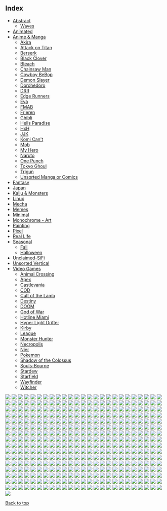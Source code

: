 
## Index

- [Abstract](https://github.com/RickyFoots/Wallpapers/blob/main/zz%20pages%20zz/Abstract.md)
  - [Waves](https://github.com/RickyFoots/Wallpapers/blob/main/zz%20pages%20zz/Waves.md)
- [Animated](https://github.com/RickyFoots/Wallpapers/blob/main/zz%20pages%20zz/Animated.md)
- [Anime & Manga](https://github.com/RickyFoots/Wallpapers/blob/main/zz%20pages%20zz/Anime-&-Manga.md)
  - [Akira](https://github.com/RickyFoots/Wallpapers/blob/main/zz%20pages%20zz/Akira.md)
  - [Attack on Titan](https://github.com/RickyFoots/Wallpapers/blob/main/zz%20pages%20zz/Attack-on-Titan.md)
  - [Berserk](https://github.com/RickyFoots/Wallpapers/blob/main/zz%20pages%20zz/Berserk.md)
  - [Black Clover](https://github.com/RickyFoots/Wallpapers/blob/main/zz%20pages%20zz/Black-Clover.md)
  - [Bleach](https://github.com/RickyFoots/Wallpapers/blob/main/zz%20pages%20zz/Bleach.md)
  - [Chainsaw Man](https://github.com/RickyFoots/Wallpapers/blob/main/zz%20pages%20zz/Chainsaw-Man.md)
  - [Cowboy BeBop](https://github.com/RickyFoots/Wallpapers/blob/main/zz%20pages%20zz/Cowboy-BeBop.md)
  - [Demon Slayer](https://github.com/RickyFoots/Wallpapers/blob/main/zz%20pages%20zz/Demon-Slayer.md)
  - [Dorohedoro](https://github.com/RickyFoots/Wallpapers/blob/main/zz%20pages%20zz/Dorohedoro.md)
  - [DRR](https://github.com/RickyFoots/Wallpapers/blob/main/zz%20pages%20zz/DRR.md)
  - [Edge Runners](https://github.com/RickyFoots/Wallpapers/blob/main/zz%20pages%20zz/Edge-Runners.md)
  - [Eva](https://github.com/RickyFoots/Wallpapers/blob/main/zz%20pages%20zz/Eva.md)
  - [FMAB](https://github.com/RickyFoots/Wallpapers/blob/main/zz%20pages%20zz/FMAB.md)
  - [Frieren](https://github.com/RickyFoots/Wallpapers/blob/main/zz%20pages%20zz/Frieren.md)
  - [Ghibli](https://github.com/RickyFoots/Wallpapers/blob/main/zz%20pages%20zz/Ghibli.md)
  - [Hells Paradise](https://github.com/RickyFoots/Wallpapers/blob/main/zz%20pages%20zz/Hells-Paradise.md)
  - [HxH](https://github.com/RickyFoots/Wallpapers/blob/main/zz%20pages%20zz/HxH.md)
  - [JJK](https://github.com/RickyFoots/Wallpapers/blob/main/zz%20pages%20zz/JJK.md)
  - [Komi Can't](https://github.com/RickyFoots/Wallpapers/blob/main/zz%20pages%20zz/Komi-Can't.md)
  - [Mob](https://github.com/RickyFoots/Wallpapers/blob/main/zz%20pages%20zz/Mob.md)
  - [My Hero](https://github.com/RickyFoots/Wallpapers/blob/main/zz%20pages%20zz/My-Hero.md)
  - [Naruto](https://github.com/RickyFoots/Wallpapers/blob/main/zz%20pages%20zz/Naruto.md)
  - [One Punch](https://github.com/RickyFoots/Wallpapers/blob/main/zz%20pages%20zz/One-Punch.md)
  - [Tokyo Ghoul](https://github.com/RickyFoots/Wallpapers/blob/main/zz%20pages%20zz/Tokyo-Ghoul.md)
  - [Trigun](https://github.com/RickyFoots/Wallpapers/blob/main/zz%20pages%20zz/Trigun.md)
  - [Unsorted Manga or Comics](https://github.com/RickyFoots/Wallpapers/blob/main/zz%20pages%20zz/Unsorted-Manga-or-Comics.md)
- [Fantasy](https://github.com/RickyFoots/Wallpapers/blob/main/zz%20pages%20zz/Fantasy.md)
- [Japan](https://github.com/RickyFoots/Wallpapers/blob/main/zz%20pages%20zz/Japan.md)
- [Kaiju & Monsters](https://github.com/RickyFoots/Wallpapers/blob/main/zz%20pages%20zz/Kaiju-&-Monsters.md)
- [Linux](https://github.com/RickyFoots/Wallpapers/blob/main/zz%20pages%20zz/Linux.md)
- [Mecha](https://github.com/RickyFoots/Wallpapers/blob/main/zz%20pages%20zz/Mecha.md)
- [Memes](https://github.com/RickyFoots/Wallpapers/blob/main/zz%20pages%20zz/Memes.md)
- [Minimal](https://github.com/RickyFoots/Wallpapers/blob/main/zz%20pages%20zz/Minimal.md)
- [Monochrome - Art](https://github.com/RickyFoots/Wallpapers/blob/main/zz%20pages%20zz/Monochrome-Art.md)
- [Painting](https://github.com/RickyFoots/Wallpapers/blob/main/zz%20pages%20zz/Painting.md)
- [Pixel](https://github.com/RickyFoots/Wallpapers/blob/main/zz%20pages%20zz/Pixel.md)
- [Real Life](https://github.com/RickyFoots/Wallpapers/blob/main/zz%20pages%20zz/Real-Life.md)
- [Seasonal](https://github.com/RickyFoots/Wallpapers/blob/main/zz%20pages%20zz/Seasonal.md)
  - [Fall](https://github.com/RickyFoots/Wallpapers/blob/main/zz%20pages%20zz/Fall.md)
  - [Halloween](https://github.com/RickyFoots/Wallpapers/blob/main/zz%20pages%20zz/Halloween.md)
- [Unclaimed-SiFi](https://github.com/RickyFoots/Wallpapers/blob/main/zz%20pages%20zz/Unclaimed-SiFi.md)
- [Unsorted Vertical](https://github.com/RickyFoots/Wallpapers/blob/main/zz%20pages%20zz/Unsorted-Vertical.md)
- [Video Games](https://github.com/RickyFoots/Wallpapers/blob/main/zz%20pages%20zz/Video-Games.md)
  - [Animal Crossing](https://github.com/RickyFoots/Wallpapers/blob/main/zz%20pages%20zz/Animal-Crossing.md)
  - [Apex](https://github.com/RickyFoots/Wallpapers/blob/main/zz%20pages%20zz/Apex.md)
  - [Castlevania](https://github.com/RickyFoots/Wallpapers/blob/main/zz%20pages%20zz/Castlevania.md)
  - [COD](https://github.com/RickyFoots/Wallpapers/blob/main/zz%20pages%20zz/COD.md)
  - [Cult of the Lamb](https://github.com/RickyFoots/Wallpapers/blob/main/zz%20pages%20zz/Cult-of-the-Lamb.md)
  - [Destiny](https://github.com/RickyFoots/Wallpapers/blob/main/zz%20pages%20zz/Destiny.md)
  - [DOOM](https://github.com/RickyFoots/Wallpapers/blob/main/zz%20pages%20zz/DOOM.md)
  - [God of War](https://github.com/RickyFoots/Wallpapers/blob/main/zz%20pages%20zz/God-of-War.md)
  - [Hotline Miami](https://github.com/RickyFoots/Wallpapers/blob/main/zz%20pages%20zz/Hotline-Miami.md)
  - [Hyper Light Drifter](https://github.com/RickyFoots/Wallpapers/blob/main/zz%20pages%20zz/Hyper-Light-Drifter.md)
  - [Kirby](https://github.com/RickyFoots/Wallpapers/blob/main/zz%20pages%20zz/Kirby.md)
  - [League](https://github.com/RickyFoots/Wallpapers/blob/main/zz%20pages%20zz/League.md)
  - [Monster Hunter](https://github.com/RickyFoots/Wallpapers/blob/main/zz%20pages%20zz/Monster-Hunter.md)
  - [Necropolis](https://github.com/RickyFoots/Wallpapers/blob/main/zz%20pages%20zz/Necropolis.md)
  - [Nier](https://github.com/RickyFoots/Wallpapers/blob/main/zz%20pages%20zz/Nier.md)
  - [Pokemon](https://github.com/RickyFoots/Wallpapers/blob/main/zz%20pages%20zz/Pokemon.md)
  - [Shadow of the Colossus](https://github.com/RickyFoots/Wallpapers/blob/main/zz%20pages%20zz/Shadow-of-the-Colossus.md)
  - [Souls-Bourne](https://github.com/RickyFoots/Wallpapers/blob/main/zz%20pages%20zz/Souls-Bourne.md)
  - [Stardew](https://github.com/RickyFoots/Wallpapers/blob/main/zz%20pages%20zz/Stardew.md)
  - [Starfield](https://github.com/RickyFoots/Wallpapers/blob/main/zz%20pages%20zz/Starfield.md)
  - [Wayfinder](https://github.com/RickyFoots/Wallpapers/blob/main/zz%20pages%20zz/Wayfinder.md)
  - [Witcher](https://github.com/RickyFoots/Wallpapers/blob/main/zz%20pages%20zz/Witcher.md)

</h1>

<img src="https://github.com/RickyFoots/Wallpapers/blob/main/Painting/00030.png">

<img src="https://github.com/RickyFoots/Wallpapers/blob/main/Painting/00111.png">

<img src="https://github.com/RickyFoots/Wallpapers/blob/main/Painting/00139.png">

<img src="https://github.com/RickyFoots/Wallpapers/blob/main/Painting/00224.jpg">

<img src="https://github.com/RickyFoots/Wallpapers/blob/main/Painting/00239.jpg">

<img src="https://github.com/RickyFoots/Wallpapers/blob/main/Painting/00245.png">

<img src="https://github.com/RickyFoots/Wallpapers/blob/main/Painting/00271.png">

<img src="https://github.com/RickyFoots/Wallpapers/blob/main/Painting/00279.jpg">

<img src="https://github.com/RickyFoots/Wallpapers/blob/main/Painting/00280.png">

<img src="https://github.com/RickyFoots/Wallpapers/blob/main/Painting/00288.png">

<img src="https://github.com/RickyFoots/Wallpapers/blob/main/Painting/00293.jpg">

<img src="https://github.com/RickyFoots/Wallpapers/blob/main/Painting/00294.png">

<img src="https://github.com/RickyFoots/Wallpapers/blob/main/Painting/00306.png">

<img src="https://github.com/RickyFoots/Wallpapers/blob/main/Painting/00355.png">

<img src="https://github.com/RickyFoots/Wallpapers/blob/main/Painting/01.jpg">

<img src="https://github.com/RickyFoots/Wallpapers/blob/main/Painting/02.jpg">

<img src="https://github.com/RickyFoots/Wallpapers/blob/main/Painting/03.jpg">

<img src="https://github.com/RickyFoots/Wallpapers/blob/main/Painting/04.jpg">

<img src="https://github.com/RickyFoots/Wallpapers/blob/main/Painting/05.jpg">

<img src="https://github.com/RickyFoots/Wallpapers/blob/main/Painting/06.jpg">

<img src="https://github.com/RickyFoots/Wallpapers/blob/main/Painting/06.png">

<img src="https://github.com/RickyFoots/Wallpapers/blob/main/Painting/07.jpg">

<img src="https://github.com/RickyFoots/Wallpapers/blob/main/Painting/07.png">

<img src="https://github.com/RickyFoots/Wallpapers/blob/main/Painting/08.jpg">

<img src="https://github.com/RickyFoots/Wallpapers/blob/main/Painting/08.png">

<img src="https://github.com/RickyFoots/Wallpapers/blob/main/Painting/10 - IkFbADX.png">

<img src="https://github.com/RickyFoots/Wallpapers/blob/main/Painting/10.jpg">

<img src="https://github.com/RickyFoots/Wallpapers/blob/main/Painting/11 - GdW27Qi.png">

<img src="https://github.com/RickyFoots/Wallpapers/blob/main/Painting/11 - hM2j0Vz.jpg">

<img src="https://github.com/RickyFoots/Wallpapers/blob/main/Painting/11.jpg">

<img src="https://github.com/RickyFoots/Wallpapers/blob/main/Painting/12 - KmFVtFp.png">

<img src="https://github.com/RickyFoots/Wallpapers/blob/main/Painting/12.jpg">

<img src="https://github.com/RickyFoots/Wallpapers/blob/main/Painting/13 - p4TIlyS.jpg">

<img src="https://github.com/RickyFoots/Wallpapers/blob/main/Painting/13.jpg">

<img src="https://github.com/RickyFoots/Wallpapers/blob/main/Painting/1330761.png">

<img src="https://github.com/RickyFoots/Wallpapers/blob/main/Painting/14 - BgotbjS.jpg">

<img src="https://github.com/RickyFoots/Wallpapers/blob/main/Painting/14 - M5yq3il.jpg">

<img src="https://github.com/RickyFoots/Wallpapers/blob/main/Painting/14.jpg">

<img src="https://github.com/RickyFoots/Wallpapers/blob/main/Painting/15.jpg">

<img src="https://github.com/RickyFoots/Wallpapers/blob/main/Painting/16.jpg">

<img src="https://github.com/RickyFoots/Wallpapers/blob/main/Painting/1638597695178.jpg">

<img src="https://github.com/RickyFoots/Wallpapers/blob/main/Painting/17.jpg">

<img src="https://github.com/RickyFoots/Wallpapers/blob/main/Painting/18.jpg">

<img src="https://github.com/RickyFoots/Wallpapers/blob/main/Painting/180-1806618_anime-landscape-scenery-clouds-stars-buildings-anime-landscape.jpg">

<img src="https://github.com/RickyFoots/Wallpapers/blob/main/Painting/19.jpg">

<img src="https://github.com/RickyFoots/Wallpapers/blob/main/Painting/1okwkjy3l3l71.png">

<img src="https://github.com/RickyFoots/Wallpapers/blob/main/Painting/20.jpg">

<img src="https://github.com/RickyFoots/Wallpapers/blob/main/Painting/20210817_004904.jpg">

<img src="https://github.com/RickyFoots/Wallpapers/blob/main/Painting/20220329_2038_GGAC_Discovery_Station_NO.1——_Explorer”.jpg">

<img src="https://github.com/RickyFoots/Wallpapers/blob/main/Painting/20220329_2038_The_Aeneid.jpg">

<img src="https://github.com/RickyFoots/Wallpapers/blob/main/Painting/20220404_2100_Do_not_disturb.jpg">

<img src="https://github.com/RickyFoots/Wallpapers/blob/main/Painting/20220404_2100_The_Observer.jpg">

<img src="https://github.com/RickyFoots/Wallpapers/blob/main/Painting/20220407_1454_Como_Lighthouse_02__Backgrounds_For_Animation_Course.jpg">

<img src="https://github.com/RickyFoots/Wallpapers/blob/main/Painting/20220416_1756_Japan.jpg">

<img src="https://github.com/RickyFoots/Wallpapers/blob/main/Painting/20220427_2307_Badlands_National_Park_Study.jpg">

<img src="https://github.com/RickyFoots/Wallpapers/blob/main/Painting/20220427_2307_Death_Valley_National_Park.jpg">

<img src="https://github.com/RickyFoots/Wallpapers/blob/main/Painting/20220427_2307_Virtual_Plein_Air_Studies.jpg">

<img src="https://github.com/RickyFoots/Wallpapers/blob/main/Painting/20220523_1613_Seabreeze_#03.jpg">

<img src="https://github.com/RickyFoots/Wallpapers/blob/main/Painting/20220605_2252_The_Last_Great_Ahamkara.jpg">

<img src="https://github.com/RickyFoots/Wallpapers/blob/main/Painting/20220608_2339_横版藏式概念.jpg">

<img src="https://github.com/RickyFoots/Wallpapers/blob/main/Painting/20221019_2324_Bawlers_#2🎱🔥🎱.jpg">

<img src="https://github.com/RickyFoots/Wallpapers/blob/main/Painting/20221107_2132_Emerged_from_Flames.jpg">

<img src="https://github.com/RickyFoots/Wallpapers/blob/main/Painting/20221107_2142_Find_me_here.jpg">

<img src="https://github.com/RickyFoots/Wallpapers/blob/main/Painting/20230322_1239_Japan_memories_🐰___Painting___Part_1_.jpg">

<img src="https://github.com/RickyFoots/Wallpapers/blob/main/Painting/20230515_222411.jpg">

<img src="https://github.com/RickyFoots/Wallpapers/blob/main/Painting/20230519_2334_wandering_whale_.jpg">

<img src="https://github.com/RickyFoots/Wallpapers/blob/main/Painting/20230712_2223_2023.5.24.jpg">

<img src="https://github.com/RickyFoots/Wallpapers/blob/main/Painting/20230716_1918_Ramen_on_Crab.jpg">

<img src="https://github.com/RickyFoots/Wallpapers/blob/main/Painting/20231028_1437_回魂夜_Ghost_hunter.jpg">

<img src="https://github.com/RickyFoots/Wallpapers/blob/main/Painting/20231106_2020_Practice_41.jpg">

<img src="https://github.com/RickyFoots/Wallpapers/blob/main/Painting/20231122_2259_202310_Background_photo_speed_painting.jpg">

<img src="https://github.com/RickyFoots/Wallpapers/blob/main/Painting/20231206_1835_3.jpg">

<img src="https://github.com/RickyFoots/Wallpapers/blob/main/Painting/20231206_1838_V_me50….jpg">

<img src="https://github.com/RickyFoots/Wallpapers/blob/main/Painting/20231211_2026_sunset.jpg">

<img src="https://github.com/RickyFoots/Wallpapers/blob/main/Painting/20231211_2027_The_spirit_of_the_forest.jpg">

<img src="https://github.com/RickyFoots/Wallpapers/blob/main/Painting/20231218_201830.jpg">

<img src="https://github.com/RickyFoots/Wallpapers/blob/main/Painting/21 - ADsm8lL.jpg">

<img src="https://github.com/RickyFoots/Wallpapers/blob/main/Painting/21.jpg">

<img src="https://github.com/RickyFoots/Wallpapers/blob/main/Painting/23.jpg">

<img src="https://github.com/RickyFoots/Wallpapers/blob/main/Painting/24 - e47ScRz.jpg">

<img src="https://github.com/RickyFoots/Wallpapers/blob/main/Painting/24.jpg">

<img src="https://github.com/RickyFoots/Wallpapers/blob/main/Painting/25.jpg">

<img src="https://github.com/RickyFoots/Wallpapers/blob/main/Painting/26.jpg">

<img src="https://github.com/RickyFoots/Wallpapers/blob/main/Painting/27.jpg">

<img src="https://github.com/RickyFoots/Wallpapers/blob/main/Painting/28 - YnL7CTg.jpg">

<img src="https://github.com/RickyFoots/Wallpapers/blob/main/Painting/28.jpg">

<img src="https://github.com/RickyFoots/Wallpapers/blob/main/Painting/29.jpg">

<img src="https://github.com/RickyFoots/Wallpapers/blob/main/Painting/30 - VvwyRE1.jpg">

<img src="https://github.com/RickyFoots/Wallpapers/blob/main/Painting/30.jpg">

<img src="https://github.com/RickyFoots/Wallpapers/blob/main/Painting/31 - CjTmQ8s.jpg">

<img src="https://github.com/RickyFoots/Wallpapers/blob/main/Painting/31 - qmiPsd0.jpg">

<img src="https://github.com/RickyFoots/Wallpapers/blob/main/Painting/31.jpg">

<img src="https://github.com/RickyFoots/Wallpapers/blob/main/Painting/32 - Es9om0f.jpg">

<img src="https://github.com/RickyFoots/Wallpapers/blob/main/Painting/32.jpg">

<img src="https://github.com/RickyFoots/Wallpapers/blob/main/Painting/33.jpg">

<img src="https://github.com/RickyFoots/Wallpapers/blob/main/Painting/34.jpg">

<img src="https://github.com/RickyFoots/Wallpapers/blob/main/Painting/37 - zZ6lun8.jpg">

<img src="https://github.com/RickyFoots/Wallpapers/blob/main/Painting/38e43cd.jpg">

<img src="https://github.com/RickyFoots/Wallpapers/blob/main/Painting/3ckrn0p4n3l71.png">

<img src="https://github.com/RickyFoots/Wallpapers/blob/main/Painting/3lnurbwbfwk71.png">

<img src="https://github.com/RickyFoots/Wallpapers/blob/main/Painting/3lqIfoS.jpeg">

<img src="https://github.com/RickyFoots/Wallpapers/blob/main/Painting/45 - CbVXE5h.jpg">

<img src="https://github.com/RickyFoots/Wallpapers/blob/main/Painting/45 - HicaAQx.jpg">

<img src="https://github.com/RickyFoots/Wallpapers/blob/main/Painting/4MHOMvU.jpeg">

<img src="https://github.com/RickyFoots/Wallpapers/blob/main/Painting/4X3z4Ha.jpeg">

<img src="https://github.com/RickyFoots/Wallpapers/blob/main/Painting/4c3705a.jpg">

<img src="https://github.com/RickyFoots/Wallpapers/blob/main/Painting/4irtiy2f2uk71.png">

<img src="https://github.com/RickyFoots/Wallpapers/blob/main/Painting/56 - CoYBP2x.jpg">

<img src="https://github.com/RickyFoots/Wallpapers/blob/main/Painting/5VUhtaY.jpeg">

<img src="https://github.com/RickyFoots/Wallpapers/blob/main/Painting/5a1c8031-3c4e-4b2e-96ef-5b17d8c1c948.jpg">

<img src="https://github.com/RickyFoots/Wallpapers/blob/main/Painting/5fvdkmet39j71.png">

<img src="https://github.com/RickyFoots/Wallpapers/blob/main/Painting/5sbmcohm1uk71.png">

<img src="https://github.com/RickyFoots/Wallpapers/blob/main/Painting/5zQiXen.png">

<img src="https://github.com/RickyFoots/Wallpapers/blob/main/Painting/60 - E9YRV2B.jpg">

<img src="https://github.com/RickyFoots/Wallpapers/blob/main/Painting/60 - H2xoVzi.jpg">

<img src="https://github.com/RickyFoots/Wallpapers/blob/main/Painting/60 - fdiO61M.jpg">

<img src="https://github.com/RickyFoots/Wallpapers/blob/main/Painting/62 - I7QzImd.jpg">

<img src="https://github.com/RickyFoots/Wallpapers/blob/main/Painting/63 - 89NstXc.jpg">

<img src="https://github.com/RickyFoots/Wallpapers/blob/main/Painting/63 - 9QX28Vi.jpg">

<img src="https://github.com/RickyFoots/Wallpapers/blob/main/Painting/63.jpg">

<img src="https://github.com/RickyFoots/Wallpapers/blob/main/Painting/64 - BGCZjJA.jpg">

<img src="https://github.com/RickyFoots/Wallpapers/blob/main/Painting/65.jpg">

<img src="https://github.com/RickyFoots/Wallpapers/blob/main/Painting/68 - MxwmpVi.png">

<img src="https://github.com/RickyFoots/Wallpapers/blob/main/Painting/71 - sdzaogp.png">

<img src="https://github.com/RickyFoots/Wallpapers/blob/main/Painting/76 - e4r5bQR.jpg">

<img src="https://github.com/RickyFoots/Wallpapers/blob/main/Painting/76 - p4TIlyS.jpg">

<img src="https://github.com/RickyFoots/Wallpapers/blob/main/Painting/7K7oRvk.jpeg">

<img src="https://github.com/RickyFoots/Wallpapers/blob/main/Painting/89 - PLNr7AT.png">

<img src="https://github.com/RickyFoots/Wallpapers/blob/main/Painting/8w53nbu0o3l71.png">

<img src="https://github.com/RickyFoots/Wallpapers/blob/main/Painting/9 - DaFuSO0.jpg">

<img src="https://github.com/RickyFoots/Wallpapers/blob/main/Painting/9 - yh71hZN.png">

<img src="https://github.com/RickyFoots/Wallpapers/blob/main/Painting/9.jpg">

<img src="https://github.com/RickyFoots/Wallpapers/blob/main/Painting/94538143_p0.png">

<img src="https://github.com/RickyFoots/Wallpapers/blob/main/Painting/96440296_p0.png">

<img src="https://github.com/RickyFoots/Wallpapers/blob/main/Painting/9DikRoN.jpeg">

<img src="https://github.com/RickyFoots/Wallpapers/blob/main/Painting/9Tej6V0.jpeg">

<img src="https://github.com/RickyFoots/Wallpapers/blob/main/Painting/9d9duorkm3l71.png">

<img src="https://github.com/RickyFoots/Wallpapers/blob/main/Painting/9py055cffwk71.png">

<img src="https://github.com/RickyFoots/Wallpapers/blob/main/Painting/Apocalypse.png">

<img src="https://github.com/RickyFoots/Wallpapers/blob/main/Painting/AsianPond.jpg">

<img src="https://github.com/RickyFoots/Wallpapers/blob/main/Painting/Cityscape.jpg">

<img src="https://github.com/RickyFoots/Wallpapers/blob/main/Painting/Electronic_Sample_96-calm-night.png">

<img src="https://github.com/RickyFoots/Wallpapers/blob/main/Painting/IuX3mgo.jpeg">

<img src="https://github.com/RickyFoots/Wallpapers/blob/main/Painting/IxEcTRu.jpg">

<img src="https://github.com/RickyFoots/Wallpapers/blob/main/Painting/MountainScape.png">

<img src="https://github.com/RickyFoots/Wallpapers/blob/main/Painting/OD_house_day.jpg">

<img src="https://github.com/RickyFoots/Wallpapers/blob/main/Painting/OD_house_morn.jpg">

<img src="https://github.com/RickyFoots/Wallpapers/blob/main/Painting/OD_house_night_sat.jpg">

<img src="https://github.com/RickyFoots/Wallpapers/blob/main/Painting/RDT_20230308_1949563004422581013301416.jpg">

<img src="https://github.com/RickyFoots/Wallpapers/blob/main/Painting/Sunset.jpeg">

<img src="https://github.com/RickyFoots/Wallpapers/blob/main/Painting/WallpaperDog-10819503.jpg">

<img src="https://github.com/RickyFoots/Wallpapers/blob/main/Painting/aTzsemi.jpeg">

<img src="https://github.com/RickyFoots/Wallpapers/blob/main/Painting/acoolrocket-dalle2-hokusai-non-prompt-landscape.png">

<img src="https://github.com/RickyFoots/Wallpapers/blob/main/Painting/aesthetic2.jpg">

<img src="https://github.com/RickyFoots/Wallpapers/blob/main/Painting/alena-aenami-7pm.png">

<img src="https://github.com/RickyFoots/Wallpapers/blob/main/Painting/alena-aenami-any-minute-now.jpg">

<img src="https://github.com/RickyFoots/Wallpapers/blob/main/Painting/alena-aenami-around-us.jpg">

<img src="https://github.com/RickyFoots/Wallpapers/blob/main/Painting/alena-aenami-autumn-in-budapest.png">

<img src="https://github.com/RickyFoots/Wallpapers/blob/main/Painting/alena-aenami-away.jpg">

<img src="https://github.com/RickyFoots/Wallpapers/blob/main/Painting/alena-aenami-blue-hour.jpg">

<img src="https://github.com/RickyFoots/Wallpapers/blob/main/Painting/alena-aenami-castle-in-the-sky.jpg">

<img src="https://github.com/RickyFoots/Wallpapers/blob/main/Painting/alena-aenami-clouds.jpg">

<img src="https://github.com/RickyFoots/Wallpapers/blob/main/Painting/alena-aenami-dawn.jpg">

<img src="https://github.com/RickyFoots/Wallpapers/blob/main/Painting/alena-aenami-eclipse.jpg">

<img src="https://github.com/RickyFoots/Wallpapers/blob/main/Painting/alena-aenami-escape.jpg">

<img src="https://github.com/RickyFoots/Wallpapers/blob/main/Painting/alena-aenami-far-from-tomorrow.jpg">

<img src="https://github.com/RickyFoots/Wallpapers/blob/main/Painting/alena-aenami-lights.jpg">

<img src="https://github.com/RickyFoots/Wallpapers/blob/main/Painting/alena-aenami-lost-in-between.jpg">

<img src="https://github.com/RickyFoots/Wallpapers/blob/main/Painting/alena-aenami-out-of-time.png">

<img src="https://github.com/RickyFoots/Wallpapers/blob/main/Painting/alena-aenami-sky-mirror.jpg">

<img src="https://github.com/RickyFoots/Wallpapers/blob/main/Painting/alena-aenami-stardust.jpg">

<img src="https://github.com/RickyFoots/Wallpapers/blob/main/Painting/alena-aenami-stars-and-you.png">

<img src="https://github.com/RickyFoots/Wallpapers/blob/main/Painting/alena-aenami-timeless.jpg">

<img src="https://github.com/RickyFoots/Wallpapers/blob/main/Painting/alena-aenami-wait.jpg">

<img src="https://github.com/RickyFoots/Wallpapers/blob/main/Painting/alena-aenami-wings.jpg">

<img src="https://github.com/RickyFoots/Wallpapers/blob/main/Painting/alena-aenami-you.jpg">

<img src="https://github.com/RickyFoots/Wallpapers/blob/main/Painting/andrew-maleski-ghostly-gate.jpg">

<img src="https://github.com/RickyFoots/Wallpapers/blob/main/Painting/animal-town.png">

<img src="https://github.com/RickyFoots/Wallpapers/blob/main/Painting/arseniy-chebynkin-tokyo-street-night.jpg">

<img src="https://github.com/RickyFoots/Wallpapers/blob/main/Painting/art-lake.png">

<img src="https://github.com/RickyFoots/Wallpapers/blob/main/Painting/artwithflo-empire-state-building.png">

<img src="https://github.com/RickyFoots/Wallpapers/blob/main/Painting/aurora_v02.png">

<img src="https://github.com/RickyFoots/Wallpapers/blob/main/Painting/australia.jpg">

<img src="https://github.com/RickyFoots/Wallpapers/blob/main/Painting/bastien-grivet-the-guy-and-the-id-checking-bot.jpg">

<img src="https://github.com/RickyFoots/Wallpapers/blob/main/Painting/bbajwew11ge81.png">

<img src="https://github.com/RickyFoots/Wallpapers/blob/main/Painting/bici.jpg">

<img src="https://github.com/RickyFoots/Wallpapers/blob/main/Painting/bisbiswas-a-summer-evening.png">

<img src="https://github.com/RickyFoots/Wallpapers/blob/main/Painting/bisbiswas-burning-clouds.png">

<img src="https://github.com/RickyFoots/Wallpapers/blob/main/Painting/bisbiswas-gathering.jpg">

<img src="https://github.com/RickyFoots/Wallpapers/blob/main/Painting/bisbiswas-lit-up-sky.jpg">

<img src="https://github.com/RickyFoots/Wallpapers/blob/main/Painting/bisbiswas-verdant-moonlight-no-people-edit.jpg">

<img src="https://github.com/RickyFoots/Wallpapers/blob/main/Painting/bmucoxvlewk71.png">

<img src="https://github.com/RickyFoots/Wallpapers/blob/main/Painting/bmw.jpg">

<img src="https://github.com/RickyFoots/Wallpapers/blob/main/Painting/boat_on_clouds.jpg">

<img src="https://github.com/RickyFoots/Wallpapers/blob/main/Painting/boats-painting.jpg">

<img src="https://github.com/RickyFoots/Wallpapers/blob/main/Painting/cairo-sandstorm.jpg">

<img src="https://github.com/RickyFoots/Wallpapers/blob/main/Painting/castle_in_the_sky_studio_ghilbi.jpg">

<img src="https://github.com/RickyFoots/Wallpapers/blob/main/Painting/chilledcow-kupla-kingdom-in-blue.jpg">

<img src="https://github.com/RickyFoots/Wallpapers/blob/main/Painting/chrisostrowski-the-esteemed-palace-light.jpg">

<img src="https://github.com/RickyFoots/Wallpapers/blob/main/Painting/chrisostrowski-the-esteemed-palace.jpg">

<img src="https://github.com/RickyFoots/Wallpapers/blob/main/Painting/comfy-home.jpg">

<img src="https://github.com/RickyFoots/Wallpapers/blob/main/Painting/country-sun.jpeg">

<img src="https://github.com/RickyFoots/Wallpapers/blob/main/Painting/crane.png">

<img src="https://github.com/RickyFoots/Wallpapers/blob/main/Painting/cy4p34m246161.jpg">

<img src="https://github.com/RickyFoots/Wallpapers/blob/main/Painting/d0693c2.jpg">

<img src="https://github.com/RickyFoots/Wallpapers/blob/main/Painting/denis-istomin-chicco3.jpg">

<img src="https://github.com/RickyFoots/Wallpapers/blob/main/Painting/denis-istomin-listen-to-your-heart.jpg">

<img src="https://github.com/RickyFoots/Wallpapers/blob/main/Painting/denis-istomin-midnight-gazing.png">

<img src="https://github.com/RickyFoots/Wallpapers/blob/main/Painting/door.jpg">

<img src="https://github.com/RickyFoots/Wallpapers/blob/main/Painting/dream-of-the-red-chamber.jpg">

<img src="https://github.com/RickyFoots/Wallpapers/blob/main/Painting/dreamy-night.jpg">

<img src="https://github.com/RickyFoots/Wallpapers/blob/main/Painting/dypuzktoewk71.png">

<img src="https://github.com/RickyFoots/Wallpapers/blob/main/Painting/e55nh915ewk71.png">

<img src="https://github.com/RickyFoots/Wallpapers/blob/main/Painting/eric-elwell-tropical-environment.jpg">

<img src="https://github.com/RickyFoots/Wallpapers/blob/main/Painting/es2_day.jpg">

<img src="https://github.com/RickyFoots/Wallpapers/blob/main/Painting/es2_morning.jpg">

<img src="https://github.com/RickyFoots/Wallpapers/blob/main/Painting/es2_night.jpg">

<img src="https://github.com/RickyFoots/Wallpapers/blob/main/Painting/es3_day.jpg">

<img src="https://github.com/RickyFoots/Wallpapers/blob/main/Painting/es3_morning.jpg">

<img src="https://github.com/RickyFoots/Wallpapers/blob/main/Painting/es3_night.jpg">

<img src="https://github.com/RickyFoots/Wallpapers/blob/main/Painting/es4_day.jpg">

<img src="https://github.com/RickyFoots/Wallpapers/blob/main/Painting/es4_morning.jpg">

<img src="https://github.com/RickyFoots/Wallpapers/blob/main/Painting/es4_night.jpg">

<img src="https://github.com/RickyFoots/Wallpapers/blob/main/Painting/es5_day.jpg">

<img src="https://github.com/RickyFoots/Wallpapers/blob/main/Painting/es5_morning.jpg">

<img src="https://github.com/RickyFoots/Wallpapers/blob/main/Painting/es5_night.jpg">

<img src="https://github.com/RickyFoots/Wallpapers/blob/main/Painting/es6_day.jpg">

<img src="https://github.com/RickyFoots/Wallpapers/blob/main/Painting/es6_morning.jpg">

<img src="https://github.com/RickyFoots/Wallpapers/blob/main/Painting/es6_night.jpg">

<img src="https://github.com/RickyFoots/Wallpapers/blob/main/Painting/es7_day.jpg">

<img src="https://github.com/RickyFoots/Wallpapers/blob/main/Painting/es7_morning.jpg">

<img src="https://github.com/RickyFoots/Wallpapers/blob/main/Painting/es7_night.jpg">

<img src="https://github.com/RickyFoots/Wallpapers/blob/main/Painting/es_day.jpg">

<img src="https://github.com/RickyFoots/Wallpapers/blob/main/Painting/es_morning.jpg">

<img src="https://github.com/RickyFoots/Wallpapers/blob/main/Painting/es_night.png">

<img src="https://github.com/RickyFoots/Wallpapers/blob/main/Painting/ferdinand-ladera-rice-terraces.jpg">

<img src="https://github.com/RickyFoots/Wallpapers/blob/main/Painting/fkaz52mvm3l71.png">

<img src="https://github.com/RickyFoots/Wallpapers/blob/main/Painting/flower-and-whine.jpg">

<img src="https://github.com/RickyFoots/Wallpapers/blob/main/Painting/forest-painted.png">

<img src="https://github.com/RickyFoots/Wallpapers/blob/main/Painting/forrest-scene.jpg">

<img src="https://github.com/RickyFoots/Wallpapers/blob/main/Painting/french-roofs.png">

<img src="https://github.com/RickyFoots/Wallpapers/blob/main/Painting/frozen-lake.jpg">

<img src="https://github.com/RickyFoots/Wallpapers/blob/main/Painting/gavrl-snowy-forest.jpg">

<img src="https://github.com/RickyFoots/Wallpapers/blob/main/Painting/gavryl-by-your-side.jpg">

<img src="https://github.com/RickyFoots/Wallpapers/blob/main/Painting/gavryl-cozy-night.jpg">

<img src="https://github.com/RickyFoots/Wallpapers/blob/main/Painting/glowy-night-river-mountains.jpg">

<img src="https://github.com/RickyFoots/Wallpapers/blob/main/Painting/grand_tour_main_arch.jpg">

<img src="https://github.com/RickyFoots/Wallpapers/blob/main/Painting/grasp.jpg">

<img src="https://github.com/RickyFoots/Wallpapers/blob/main/Painting/gruvbox_wasteland.png">

<img src="https://github.com/RickyFoots/Wallpapers/blob/main/Painting/gustavo-arteaga-ancient-tree-shrine.png">

<img src="https://github.com/RickyFoots/Wallpapers/blob/main/Painting/gustavo-arteaga-monolith-on-giants-causeway.jpg">

<img src="https://github.com/RickyFoots/Wallpapers/blob/main/Painting/gustavo-arteaga-reload.jpg">

<img src="https://github.com/RickyFoots/Wallpapers/blob/main/Painting/gydw1n-whisper-of-the-heart.jpg">

<img src="https://github.com/RickyFoots/Wallpapers/blob/main/Painting/hangmoon-alexander-komarov-white-blue-red-clouds.jpg">

<img src="https://github.com/RickyFoots/Wallpapers/blob/main/Painting/hangmoon-city.jpg">

<img src="https://github.com/RickyFoots/Wallpapers/blob/main/Painting/hangmoon-white-blue-red-clouds.jpg">

<img src="https://github.com/RickyFoots/Wallpapers/blob/main/Painting/henrique-mueller-henrique-mueller-lofi-funcc-01.jpg">

<img src="https://github.com/RickyFoots/Wallpapers/blob/main/Painting/hiro-shinagai.jpg">

<img src="https://github.com/RickyFoots/Wallpapers/blob/main/Painting/hiroshi-nagai-shop.png">

<img src="https://github.com/RickyFoots/Wallpapers/blob/main/Painting/house-forest.jpg">

<img src="https://github.com/RickyFoots/Wallpapers/blob/main/Painting/howard-chen-mao-mao-forest-campsite.jpg">

<img src="https://github.com/RickyFoots/Wallpapers/blob/main/Painting/hugobarretcastan-house-in-forest.jpg">

<img src="https://github.com/RickyFoots/Wallpapers/blob/main/Painting/hxqkrrgfm3l71.png">

<img src="https://github.com/RickyFoots/Wallpapers/blob/main/Painting/ianlqrnwrij71.png">

<img src="https://github.com/RickyFoots/Wallpapers/blob/main/Painting/iculr8pxn3l71.png">

<img src="https://github.com/RickyFoots/Wallpapers/blob/main/Painting/ign_sun-and-clouds.png">

<img src="https://github.com/RickyFoots/Wallpapers/blob/main/Painting/ign_sun-garden.png">

<img src="https://github.com/RickyFoots/Wallpapers/blob/main/Painting/image1.png">

<img src="https://github.com/RickyFoots/Wallpapers/blob/main/Painting/incognit0ergosum-stable-diffusion-ultimate-city-autumn-meadow.jpg">

<img src="https://github.com/RickyFoots/Wallpapers/blob/main/Painting/indoor_garden.jpg">

<img src="https://github.com/RickyFoots/Wallpapers/blob/main/Painting/isitmyescape.jpg">

<img src="https://github.com/RickyFoots/Wallpapers/blob/main/Painting/itdo8g9346161.jpg">

<img src="https://github.com/RickyFoots/Wallpapers/blob/main/Painting/itspatra-trailer-in-yosemite.png">

<img src="https://github.com/RickyFoots/Wallpapers/blob/main/Painting/jakub-rozalski-good-girl.jpg">

<img src="https://github.com/RickyFoots/Wallpapers/blob/main/Painting/jakub-rozalski-harvest.jpg">

<img src="https://github.com/RickyFoots/Wallpapers/blob/main/Painting/jakub-rozalski-kong-patrol.jpg">

<img src="https://github.com/RickyFoots/Wallpapers/blob/main/Painting/jakub-rozalski-lonely-wolf-1863.jpg">

<img src="https://github.com/RickyFoots/Wallpapers/blob/main/Painting/jakub-rozalski-mechs-and-samurai.jpg">

<img src="https://github.com/RickyFoots/Wallpapers/blob/main/Painting/jakub-rozalski-neighbors-ukraine.jpg">

<img src="https://github.com/RickyFoots/Wallpapers/blob/main/Painting/jakub-rozalski-newyear-wolf.jpg">

<img src="https://github.com/RickyFoots/Wallpapers/blob/main/Painting/jakub-rozalski-santa-vs-krampuss.jpg">

<img src="https://github.com/RickyFoots/Wallpapers/blob/main/Painting/jakub-rozalski-territorial-behaviour.jpg">

<img src="https://github.com/RickyFoots/Wallpapers/blob/main/Painting/japan3.jpg">

<img src="https://github.com/RickyFoots/Wallpapers/blob/main/Painting/japan_torii.png">

<img src="https://github.com/RickyFoots/Wallpapers/blob/main/Painting/japanese-house.png">

<img src="https://github.com/RickyFoots/Wallpapers/blob/main/Painting/japanese-sakura-painting-night.png">

<img src="https://github.com/RickyFoots/Wallpapers/blob/main/Painting/japanese-sakura-painting.jpg">

<img src="https://github.com/RickyFoots/Wallpapers/blob/main/Painting/joeyjazz-dreams-in-pastel.jpg">

<img src="https://github.com/RickyFoots/Wallpapers/blob/main/Painting/joeyjazz-sp-highrise.jpg">

<img src="https://github.com/RickyFoots/Wallpapers/blob/main/Painting/joeyjazz-timeless.jpg">

<img src="https://github.com/RickyFoots/Wallpapers/blob/main/Painting/jonadinges-getaway.png">

<img src="https://github.com/RickyFoots/Wallpapers/blob/main/Painting/junhyuk-lim-acoolrocket-tree-of-life-edit.png">

<img src="https://github.com/RickyFoots/Wallpapers/blob/main/Painting/k2mn7eyhg4i81.png">

<img src="https://github.com/RickyFoots/Wallpapers/blob/main/Painting/king-of-dragons.jpg">

<img src="https://github.com/RickyFoots/Wallpapers/blob/main/Painting/krzysztof-kowalik-0jFvy_7-pR8-unsplash.jpg">

<img src="https://github.com/RickyFoots/Wallpapers/blob/main/Painting/kuk9yf2on3l71.png">

<img src="https://github.com/RickyFoots/Wallpapers/blob/main/Painting/kuldarleement-stellar-collision.jpg">

<img src="https://github.com/RickyFoots/Wallpapers/blob/main/Painting/lakeside.jpg">

<img src="https://github.com/RickyFoots/Wallpapers/blob/main/Painting/leaning.png">

<img src="https://github.com/RickyFoots/Wallpapers/blob/main/Painting/lighthouse-over-the-sea.jpg">

<img src="https://github.com/RickyFoots/Wallpapers/blob/main/Painting/lighthouse.jpg">

<img src="https://github.com/RickyFoots/Wallpapers/blob/main/Painting/lysEHp70_o.jpg">

<img src="https://github.com/RickyFoots/Wallpapers/blob/main/Painting/melt-noface.png">

<img src="https://github.com/RickyFoots/Wallpapers/blob/main/Painting/melt.jpg">

<img src="https://github.com/RickyFoots/Wallpapers/blob/main/Painting/michal-lisowski-entergalactic.png">

<img src="https://github.com/RickyFoots/Wallpapers/blob/main/Painting/minimal-16.jpg">

<img src="https://github.com/RickyFoots/Wallpapers/blob/main/Painting/moewanders-the-frontier.jpg">

<img src="https://github.com/RickyFoots/Wallpapers/blob/main/Painting/mountain-nearcity.png">

<img src="https://github.com/RickyFoots/Wallpapers/blob/main/Painting/mountainscape.jpg">

<img src="https://github.com/RickyFoots/Wallpapers/blob/main/Painting/mt-fuji.jpg">

<img src="https://github.com/RickyFoots/Wallpapers/blob/main/Painting/mu4jlqq2fwk71.png">

<img src="https://github.com/RickyFoots/Wallpapers/blob/main/Painting/muriLLu-Japan-Neo-Wallpaper.png">

<img src="https://github.com/RickyFoots/Wallpapers/blob/main/Painting/neonoverdrive-vaporwave-off-kanagawa.jpg">

<img src="https://github.com/RickyFoots/Wallpapers/blob/main/Painting/night_breeze.png">

<img src="https://github.com/RickyFoots/Wallpapers/blob/main/Painting/night_of_red_by_xmrfel_dfuinu2.jpg">

<img src="https://github.com/RickyFoots/Wallpapers/blob/main/Painting/normieboy96-cherry-blossom.jpg">

<img src="https://github.com/RickyFoots/Wallpapers/blob/main/Painting/ocean_with_cloud.png">

<img src="https://github.com/RickyFoots/Wallpapers/blob/main/Painting/okk56hffewk71.png">

<img src="https://github.com/RickyFoots/Wallpapers/blob/main/Painting/on-the-farm.jpeg">

<img src="https://github.com/RickyFoots/Wallpapers/blob/main/Painting/out-at-sea.jpg">

<img src="https://github.com/RickyFoots/Wallpapers/blob/main/Painting/paradise.jpg">

<img src="https://github.com/RickyFoots/Wallpapers/blob/main/Painting/passing-by.jpg">

<img src="https://github.com/RickyFoots/Wallpapers/blob/main/Painting/pastel-car.png">

<img src="https://github.com/RickyFoots/Wallpapers/blob/main/Painting/perfect.jpg">

<img src="https://github.com/RickyFoots/Wallpapers/blob/main/Painting/pink-moon.jpg">

<img src="https://github.com/RickyFoots/Wallpapers/blob/main/Painting/pirate_wallpaper.jpg">

<img src="https://github.com/RickyFoots/Wallpapers/blob/main/Painting/pixiv_74390937_p2.png">

<img src="https://github.com/RickyFoots/Wallpapers/blob/main/Painting/plane-above.jpg">

<img src="https://github.com/RickyFoots/Wallpapers/blob/main/Painting/planet_with_sunrise.png">

<img src="https://github.com/RickyFoots/Wallpapers/blob/main/Painting/qc6n30f7fwk71.png">

<img src="https://github.com/RickyFoots/Wallpapers/blob/main/Painting/qhlwynvsuak71.jpg">

<img src="https://github.com/RickyFoots/Wallpapers/blob/main/Painting/quentinmarsollier-unexplored.png">

<img src="https://github.com/RickyFoots/Wallpapers/blob/main/Painting/qwxz3ieun3l71.png">

<img src="https://github.com/RickyFoots/Wallpapers/blob/main/Painting/rain-diner.png">

<img src="https://github.com/RickyFoots/Wallpapers/blob/main/Painting/reflection-pool.jpg">

<img src="https://github.com/RickyFoots/Wallpapers/blob/main/Painting/robot.jpg">

<img src="https://github.com/RickyFoots/Wallpapers/blob/main/Painting/roboturtle_-purple-sky.jpg">

<img src="https://github.com/RickyFoots/Wallpapers/blob/main/Painting/romantic.jpeg">

<img src="https://github.com/RickyFoots/Wallpapers/blob/main/Painting/sailing-calm-2560×1440.jpg">

<img src="https://github.com/RickyFoots/Wallpapers/blob/main/Painting/saturn-rings.jpg">

<img src="https://github.com/RickyFoots/Wallpapers/blob/main/Painting/sea-of-fog.jpg">

<img src="https://github.com/RickyFoots/Wallpapers/blob/main/Painting/sipnpt3446161.jpg">

<img src="https://github.com/RickyFoots/Wallpapers/blob/main/Painting/sky-city-scenery-horizon-landscape-anime-4k-wallpaper-5120x2160.jpg">

<img src="https://github.com/RickyFoots/Wallpapers/blob/main/Painting/solar-system-gruvbox.jpg">

<img src="https://github.com/RickyFoots/Wallpapers/blob/main/Painting/solar-system-minimal.jpg">

<img src="https://github.com/RickyFoots/Wallpapers/blob/main/Painting/soothe.png">

<img src="https://github.com/RickyFoots/Wallpapers/blob/main/Painting/split.jpg">

<img src="https://github.com/RickyFoots/Wallpapers/blob/main/Painting/spooky_spill.jpg">

<img src="https://github.com/RickyFoots/Wallpapers/blob/main/Painting/stargazer.jpg">

<img src="https://github.com/RickyFoots/Wallpapers/blob/main/Painting/starwars-new.png">

<img src="https://github.com/RickyFoots/Wallpapers/blob/main/Painting/sunset-in-the-mountains-illustration_3840x2160_xtrafondos.png">

<img src="https://github.com/RickyFoots/Wallpapers/blob/main/Painting/sunset-xfksfuywx.png">

<img src="https://github.com/RickyFoots/Wallpapers/blob/main/Painting/sunset_city.png">

<img src="https://github.com/RickyFoots/Wallpapers/blob/main/Painting/surendra-rajawat-butterflies.png">

<img src="https://github.com/RickyFoots/Wallpapers/blob/main/Painting/surendra-rajawat-island-in-the-sky.jpg">

<img src="https://github.com/RickyFoots/Wallpapers/blob/main/Painting/surendra-rajawat-natures-beauty.png">

<img src="https://github.com/RickyFoots/Wallpapers/blob/main/Painting/surendra-rajawat-the-magic-unfolds.png">

<img src="https://github.com/RickyFoots/Wallpapers/blob/main/Painting/surendra-rajawat-tohf8492.jpg">

<img src="https://github.com/RickyFoots/Wallpapers/blob/main/Painting/swimming_pool_hiroshi_nagai.jpg">

<img src="https://github.com/RickyFoots/Wallpapers/blob/main/Painting/tacosauceninja-blossoms.jpg">

<img src="https://github.com/RickyFoots/Wallpapers/blob/main/Painting/tacosauceninja-i-cant-stop-what-you-began.png">

<img src="https://github.com/RickyFoots/Wallpapers/blob/main/Painting/thunder-atmosphere-purple-thunderstorm.jpg">

<img src="https://github.com/RickyFoots/Wallpapers/blob/main/Painting/tm49eqmqewk71.png">

<img src="https://github.com/RickyFoots/Wallpapers/blob/main/Painting/town-in-ink.jpg">

<img src="https://github.com/RickyFoots/Wallpapers/blob/main/Painting/tyler-smith-blue-lagoon-port.jpg">

<img src="https://github.com/RickyFoots/Wallpapers/blob/main/Painting/uagami-cherry-blossoms.jpg">

<img src="https://github.com/RickyFoots/Wallpapers/blob/main/Painting/van.png">

<img src="https://github.com/RickyFoots/Wallpapers/blob/main/Painting/village_mountains.jpg">

<img src="https://github.com/RickyFoots/Wallpapers/blob/main/Painting/vm5sfidsewk71.png">

<img src="https://github.com/RickyFoots/Wallpapers/blob/main/Painting/walking-at-sunset.jpg">

<img src="https://github.com/RickyFoots/Wallpapers/blob/main/Painting/wallhaven-3zp6o9.jpg">

<img src="https://github.com/RickyFoots/Wallpapers/blob/main/Painting/wallhaven-45k7g5.jpg">

<img src="https://github.com/RickyFoots/Wallpapers/blob/main/Painting/wallhaven-5g5p87.jpg">

<img src="https://github.com/RickyFoots/Wallpapers/blob/main/Painting/wallhaven-72m3jv.jpg">

<img src="https://github.com/RickyFoots/Wallpapers/blob/main/Painting/wallhaven-85rw5o_1920x1080.png">

<img src="https://github.com/RickyFoots/Wallpapers/blob/main/Painting/wallhaven-e7j33o_3840x2160-degirl.png">

<img src="https://github.com/RickyFoots/Wallpapers/blob/main/Painting/wallhaven-e7j33o_3840x2160.png">

<img src="https://github.com/RickyFoots/Wallpapers/blob/main/Painting/wallhaven-jxle5w.png">

<img src="https://github.com/RickyFoots/Wallpapers/blob/main/Painting/wallhaven-kxwpr7.jpg">

<img src="https://github.com/RickyFoots/Wallpapers/blob/main/Painting/wallhaven-q21vkl.jpg">

<img src="https://github.com/RickyFoots/Wallpapers/blob/main/Painting/wallhaven-q6q6qq.jpg">

<img src="https://github.com/RickyFoots/Wallpapers/blob/main/Painting/wallhaven-qz21l7.jpg">

<img src="https://github.com/RickyFoots/Wallpapers/blob/main/Painting/wallhaven-x67oxo.png">

<img src="https://github.com/RickyFoots/Wallpapers/blob/main/Painting/wallpaper1.jpg">

<img src="https://github.com/RickyFoots/Wallpapers/blob/main/Painting/wallpaper2.jpg">

<img src="https://github.com/RickyFoots/Wallpapers/blob/main/Painting/wallpaper3.jpg">

<img src="https://github.com/RickyFoots/Wallpapers/blob/main/Painting/wallpaper4.jpg">

<img src="https://github.com/RickyFoots/Wallpapers/blob/main/Painting/wallpaper5.jpg">

<img src="https://github.com/RickyFoots/Wallpapers/blob/main/Painting/wallpaper6.jpg">

<img src="https://github.com/RickyFoots/Wallpapers/blob/main/Painting/wallpaper7.jpg">

<img src="https://github.com/RickyFoots/Wallpapers/blob/main/Painting/warm-mountains.png">

<img src="https://github.com/RickyFoots/Wallpapers/blob/main/Painting/water_house.jpg">

<img src="https://github.com/RickyFoots/Wallpapers/blob/main/Painting/watery.jpg">

<img src="https://github.com/RickyFoots/Wallpapers/blob/main/Painting/whale-dream.jpg">

<img src="https://github.com/RickyFoots/Wallpapers/blob/main/Painting/windmill.jpg">

<img src="https://github.com/RickyFoots/Wallpapers/blob/main/Painting/woman-by-sea.png">

<img src="https://github.com/RickyFoots/Wallpapers/blob/main/Painting/woman-in-helmet.jpg">

<img src="https://github.com/RickyFoots/Wallpapers/blob/main/Painting/xavier-cuenca-samurai.jpg">

<img src="https://github.com/RickyFoots/Wallpapers/blob/main/Painting/yawning-cat.jpg">

<img src="https://github.com/RickyFoots/Wallpapers/blob/main/Painting/yhaucvz246161.jpg">

<img src="https://github.com/RickyFoots/Wallpapers/blob/main/Painting/z0151aobhth61.jpg">


[Back to top](#Index)

